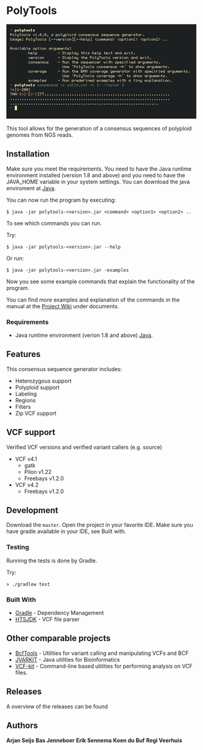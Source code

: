 # PolyTools

![The Tool](readme-resource/screenshot.png)

This tool allows for the generation of a consensus sequences of polyploid genomes from NGS reads.

## Installation

Make sure you meet the requirements.
You need to have the Java runtime environment installed (version 1.8 and above) and you need to have the JAVA\_HOME variable in your system settings.
You can download the java enviroment at [Java](https://www.java.com/en/download/help/download\_options.xml).

You can now run the program by executing:
```
$ java -jar polytools-<version>.jar <command> <option1> <option2> ..
```
To see which commands you can run.

Try:
```
$ java -jar polytools-<version>.jar --help
```

Or run:
```
$ java -jar polytools-<version>.jar -examples
```
Now you see some example commands that explain the functionality of the program.

You can find more examples and explanation of the commands in the manual at the [Project Wiki](https://gitlab.ewi.tudelft.nl/TI2806/2017-2018/PL/pl4/pl4/wikis/home) under documents.

### Requirements
* Java runtime environment (verion 1.8 and above) [Java](https://www.java.com/en/download/help/download\_options.xml).


## Features

This consensus sequence generator includes:
* Heterozygous support
* Polyploid support
* Labeling
* Regions
* Filters
* Zip VCF support

## VCF support

Verified VCF versions and verified variant callers (e.g. source)

* VCF v4.1
    * gatk
    * Pilon v1.22
    * Freebays v1.2.0
* VCF v4.2
    * Freebays v1.2.0




## Development

Download the `master`. Open the project in your favorite IDE. Make sure you have gradle available in your IDE, see Built with.

### Testing

Running the tests is done by Gradle.

Try:
```
> ./gradlew test
```




### Built With

* [Gradle](https://gradle.org/) - Dependency Management
* [HTSJDK](https://github.com/samtools/htsjdk) - VCF file parser

## Other comparable projects

* [BcfTools](https://github.com/samtools/bcftools/) - Utilities for variant calling and manipulating VCFs and BCF
* [JVARKIT](https://github.com/lindenb/jvarkit) - Java utilities for Bioinformatics
* [VCF-kit](https://github.com/AndersenLab/VCF-kit) - Command-line based utilities for performing analysis on VCF files.

## Releases

A overview of the releases can be found

## Authors
**Arjan Seijs**
**Bas Jenneboer** 
**Erik Sennema**
**Koen du Buf**
**Regi Veerhuis**